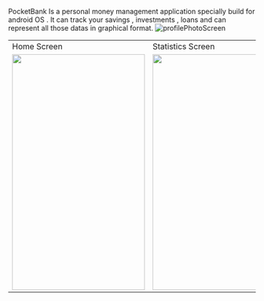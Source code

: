 PocketBank Is a personal money management application specially build for android OS . It can track your savings , investments , loans and can represent all those datas in graphical format.
![profilePhotoScreen](https://user-images.githubusercontent.com/79393396/174038517-66f730c6-259c-4e14-807f-c26fa445e8d3.jpg)

<table>
  <tr>
    <td>Home Screen</td>
     <td>Statistics Screen</td>
     <td>SignIn Screen</td>
  </tr>
  <tr>
    <td><img src="https://user-images.githubusercontent.com/79393396/174012138-36657da8-2942-404d-95f4-09fb53dccc79.jpg" width=270 height=480></td>
    <td><img src="https://user-images.githubusercontent.com/79393396/174035083-801f5c05-e55a-4401-92fc-f4507fc763fd.jpg" width=270 height=480></td>
    <td><img src="https://user-images.githubusercontent.com/79393396/174037876-941804e6-f9a7-48dc-abdd-17aa78ecdff8.jpg" width=270 height=480></td>
     <td><img src="https://user-images.githubusercontent.com/79393396/174038517-66f730c6-259c-4e14-807f-c26fa445e8d3.jpg" width=270 height=480></td>
  </tr>
 </table>

                                                                           
